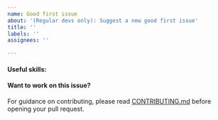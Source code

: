 ```yaml
---
name: Good first issue
about: '(Regular devs only): Suggest a new good first issue'
title: ''
labels: ''
assignees: ''

---
```


<!-- Needs the label "good first issue" assigned manually before or after opening -->

<!-- A good first issue is an uncontroversial issue, that has a relatively unique and obvious solution -->

<!-- Motivate the issue and explain the solution briefly -->

#### Useful skills:

<!-- (For example, “C++11 std::thread”, “Qt5 GUI and async GUI design” or “basic understanding of BazCoin mining and the BazCoin Core RPC interface”.) -->

#### Want to work on this issue?

For guidance on contributing, please read [CONTRIBUTING.md](https://github.com/bazcoin/bazcoin/blob/master/CONTRIBUTING.md) before opening your pull request.
